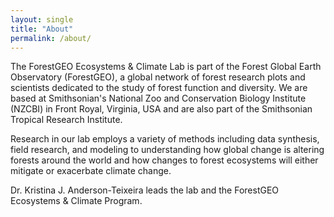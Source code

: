 ```yaml
---
layout: single
title: "About"
permalink: /about/
---
```


The ForestGEO Ecosystems & Climate Lab is part of the Forest Global Earth Observatory (ForestGEO), a global network of forest research plots and scientists dedicated to the study of forest function and diversity. We are based at Smithsonian's National Zoo and Conservation Biology Institute (NZCBI) in Front Royal, Virginia, USA and are also part of the Smithsonian Tropical Research Institute. 

Research in our lab employs a variety of methods including data synthesis, field research, and modeling to understanding how global change is altering forests around the world and how changes to forest ecosystems will either mitigate or exacerbate climate change.

Dr. Kristina J. Anderson-Teixeira leads the lab and the ForestGEO Ecosystems & Climate Program.
